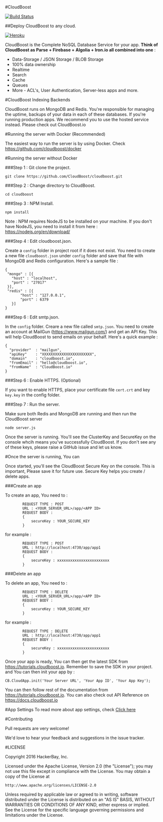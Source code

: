 #CloudBoost 

[![Build Status](https://travis-ci.org/CloudBoost/cloudboost.svg?branch=master)](https://travis-ci.org/CloudBoost/cloudboost)

##Deploy CloudBoost to any cloud. 

[![Heroku](https://www.herokucdn.com/deploy/button.svg)](https://elements.heroku.com/addons/cloudboost)

CloudBoost is the Complete NoSQL Database Service for your app. **Think of CloudBoost as Parse + Firebase + Algolia + Iron.io all combined into one** :
 - Data-Storage / JSON Storage / BLOB Storage
 - 100% data ownership
 - Realtime 
 - Search
 - Cache
 - Queues
 - More - ACL's, User Authentication, Server-less apps and more. 


#CloudBoost Indexing Backends

CloudBoost runs on MongoDB and Redis. You're responsible for managing the uptime, backups of your data in each of these databases. If you're running production apps. We recommend you to use the hosted service instead. Please check out CloudBoost.io 

#Running the server with Docker (Recommended) 

The easiest way to run the server is by using Docker. Check https://github.com/cloudboost/docker

#Running the server without Docker

###Step 1 : Git clone the project. 

`git clone https://github.com/CloudBoost/cloudboost.git`

###Step 2 : Change directory to CloudBoost. 

`cd cloudboost`

###Step 3 : NPM Install. 

`npm install`

Note : NPM requires NodeJS to be installed on your machine. If you don't have NodeJS, you need to install it from here : https://nodejs.org/en/download/

###Step 4 : Edit cloudboost.json. 

Create a `config` folder in project root if it does not exist.  You need to create a new file `cloudboost.json` under `config` folder and save that file with MongoDB and Redis configuration. Here's a sample file : 

```
{
 "mongo" : [{
   "host" : "localhost",
   "port" : "27017"
 }], 
 "redis" : [{
       "host" : "127.0.0.1",
       "port" : 6379       
   }]
}
```

###Step 6 : Edit smtp.json. 

In the `config` folder. Creare a new file called `smtp.json`. You need to create an account at MailGun (https://www.mailgun.com/) and get an API Key. This will help CloudBoost to send emails on your behalf. Here's a quick example : 

```
{
  "provider"  : "mailgun",		
  "apiKey"    : "XXXXXXXXXXXXXXXXXXXXXXX",
  "domain"    : "cloudboost.io",
  "fromEmail" : "hello@cloudboost.io",
  "fromName"  : "CloudBoost.io"  
}
```

###Step 6 : Enable HTTPS. (Optional) 

If you want to enable HTTPS, place your certificate file `cert.crt` and key `key.key` in the config folder. 

###Step 7 : Run the server. 

Make sure both Redis and MongoDB are running and then run the CloudBoost server  

`node server.js`

Once the server is running. You'll see the ClusterKey and SecureKey on the console whcih means you've successfully CloudBoost. If you don't see any of these keys, please raise a GitHub issue and let us know. 


#Once the server is running, You can 

Once started, you'll see the CloudBoost Secure Key on the console. This is important, Please save it for future use.
Secure Key helps you create / delete apps. 

###Create an app

To create an app, You need to  : 

```
        REQUEST TYPE : POST
        URL : <YOUR_SERVER_URL>/app/<APP ID>
        REQUEST BODY :
        {
            secureKey : YOUR_SECURE_KEY
        }
```

for example : 

```
        REQUEST TYPE : POST
        URL : http://localhost:4730/app/app1
        REQUEST BODY :
        {
            secureKey : xxxxxxxxxxxxxxxxxxxxxxxx
        }
```

###Delete an app

To delete an app, You need to  : 

```
        REQUEST TYPE : DELETE
        URL : <YOUR_SERVER_URL>/app/<APP ID>
        REQUEST BODY :
        {
            secureKey : YOUR_SECURE_KEY
        }
```

for example : 

```
        REQUEST TYPE : DELETE
        URL : http://localhost:4730/app/app1
        REQUEST BODY :
        {
            secureKey : xxxxxxxxxxxxxxxxxxxxxxxx
        }
```

Once your app is ready, You can then get the latest SDK from  https://tutorials.cloudboost.io. Remember to save the SDK in your project. and You can then init your app by :

`CB.CloudApp.init('Your Server URL', 'Your App ID', 'Your App Key');`

You can then follow rest of the documentation from https://tutorials.cloudboost.io. You can also check out API Reference on https://docs.cloudboost.io

#App Settings
To read more about app settings, check [Click here](https://github.com/CloudBoost/cloudboost/tree/master/docs/app-settings) 

#Contributing

Pull requests are very welcome!

We'd love to hear your feedback and suggestions in the issue tracker.


#LICENSE

Copyright 2016 HackerBay, Inc.

Licensed under the Apache License, Version 2.0 (the "License");
you may not use this file except in compliance with the License.
You may obtain a copy of the License at

    http://www.apache.org/licenses/LICENSE-2.0

Unless required by applicable law or agreed to in writing, software
distributed under the License is distributed on an "AS IS" BASIS,
WITHOUT WARRANTIES OR CONDITIONS OF ANY KIND, either express or implied.
See the License for the specific language governing permissions and
limitations under the License.
